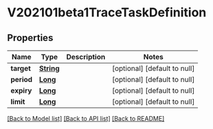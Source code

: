 # V202101beta1TraceTaskDefinition
## Properties

Name | Type | Description | Notes
------------ | ------------- | ------------- | -------------
**target** | [**String**](string.md) |  | [optional] [default to null]
**period** | [**Long**](long.md) |  | [optional] [default to null]
**expiry** | [**Long**](long.md) |  | [optional] [default to null]
**limit** | [**Long**](long.md) |  | [optional] [default to null]

[[Back to Model list]](../README.md#documentation-for-models) [[Back to API list]](../README.md#documentation-for-api-endpoints) [[Back to README]](../README.md)

